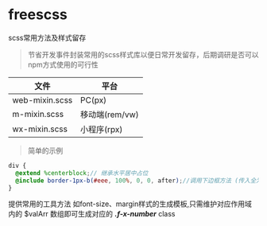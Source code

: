 # freescss

scss常用方法及样式留存

> 节省开发事件封装常用的scss样式库以便日常开发留存，后期调研是否可以npm方式使用的可行性

| 文件           | 平台           |
| -------------- | -------------- |
| web-mixin.scss | PC(px)         |
| m-mixin.scss   | 移动端(rem/vw) |
| wx-mixin.scss  | 小程序(rpx)    |

> 简单的示例
```scss
div {
  @extend %centerblock;// 继承水平居中占位
  @include border-1px-b(#eee, 100%, 0, 0, after);//调用下边框方法 (传入全为可缺省值)
}
```

提供常用的工具方法 如font-size、margin样式的生成模板,只需维护对应作用域内的 $valArr 数组即可生成对应的 ***.f-x-number*** class